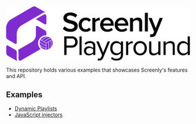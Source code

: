 ![Playground Logo](/images/playground.png)

This repository holds various examples that showcases Screenly's features and API.

## Examples

* [Dynamic Playlists](https://github.com/Screenly/playground/tree/master/dynamic-playlists/)
* [JavaScript injectors](https://github.com/Screenly/playground/tree/master/javascript-injectors/)
